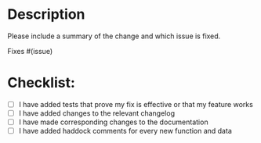 # Description

Please include a summary of the change and which issue is fixed.

Fixes #(issue)

# Checklist:

- [ ] I have added tests that prove my fix is effective or that my feature works
- [ ] I have added changes to the relevant changelog
- [ ] I have made corresponding changes to the documentation
- [ ] I have added haddock comments for every new function and data
